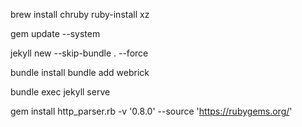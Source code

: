 
brew install chruby ruby-install xz

gem update --system


jekyll new --skip-bundle . --force

bundle install
bundle add webrick

bundle exec jekyll serve


gem install http_parser.rb -v '0.8.0' --source 'https://rubygems.org/'